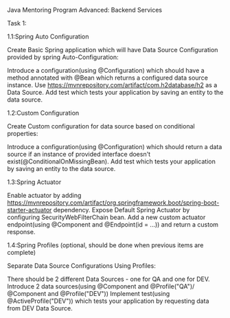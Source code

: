 Java Mentoring Program Advanced: Backend Services

Task 1:

1.1:Spring Auto Configuration

Create Basic Spring application which will have Data Source Configuration provided by spring
Auto-Configuration:

Introduce a configuration(using @Configuration) which should have a method annotated with @Bean
which returns a configured data source instance.
Use https://mvnrepository.com/artifact/com.h2database/h2 as a Data Source.
Add test which tests your application by saving an entity to the data source.

1.2:Custom Configuration

Create Custom configuration for data source based on conditional properties:

Introduce a configuration(using @Configuration) which should return a data source if an instance of
provided interface doesn't exist(@ConditionalOnMissingBean).
Add test which tests your application by saving an entity to the data source.

1.3:Spring Actuator

Enable actuator by
adding https://mvnrepository.com/artifact/org.springframework.boot/spring-boot-starter-actuator
dependency.
Expose Default Spring Actuator by configuring SecurityWebFilterChain bean.
Add a new custom actuator endpoint(using @Component and @Endpoint(id = ...)) and return a custom
response.

1.4:Spring Profiles (optional, should be done when previous items are complete)

Separate Data Source Configurations Using Profiles:

There should be 2 different Data Sources - one for QA and one for DEV.
Introduce 2 data sources(using @Component and @Profile("QA")/ @Component and @Profile("DEV"))
Implement test(using @ActiveProfile("DEV")) which tests your application by requesting data from DEV
Data Source.
